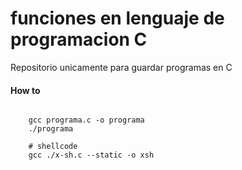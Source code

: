 # funciones en lenguaje de programacion C
Repositorio unicamente para guardar programas en C

#### How to
```

    gcc programa.c -o programa
    ./programa

    # shellcode
    gcc ./x-sh.c --static -o xsh

```